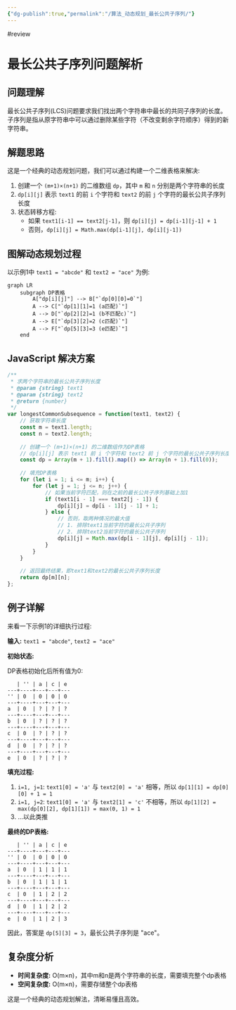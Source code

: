 ```yaml
---
{"dg-publish":true,"permalink":"/算法_动态规划_最长公共子序列/"}
---
```


#review  
# 最长公共子序列问题解析

## 问题理解

最长公共子序列(LCS)问题要求我们找出两个字符串中最长的共同子序列的长度。子序列是指从原字符串中可以通过删除某些字符（不改变剩余字符顺序）得到的新字符串。


## 解题思路

这是一个经典的动态规划问题，我们可以通过构建一个二维表格来解决:

1. 创建一个 `(m+1)×(n+1)` 的二维数组 `dp`，其中 `m` 和 `n` 分别是两个字符串的长度
2. `dp[i][j]` 表示 `text1` 的前 `i` 个字符和 `text2` 的前 `j` 个字符的最长公共子序列长度
3. 状态转移方程:
   - 如果 `text1[i-1] == text2[j-1]`，则 `dp[i][j] = dp[i-1][j-1] + 1`
   - 否则，`dp[i][j] = Math.max(dp[i-1][j], dp[i][j-1])`

## 图解动态规划过程

以示例1中 `text1 = "abcde"` 和 `text2 = "ace"` 为例:

```mermaid
graph LR
    subgraph DP表格
        A["dp[i][j]"] --> B["`dp[0][0]=0`"]
        A --> C["`dp[1][1]=1 (a匹配)`"]
        A --> D["`dp[2][2]=1 (b不匹配c)`"]
        A --> E["`dp[3][2]=2 (c匹配)`"]
        A --> F["`dp[5][3]=3 (e匹配)`"]
    end
```

## JavaScript 解决方案

```javascript
/**
 * 求两个字符串的最长公共子序列长度
 * @param {string} text1
 * @param {string} text2
 * @return {number}
 */
var longestCommonSubsequence = function(text1, text2) {
    // 获取字符串长度
    const m = text1.length;
    const n = text2.length;
  
    // 创建一个 (m+1)×(n+1) 的二维数组作为DP表格
    // dp[i][j] 表示 text1 前 i 个字符和 text2 前 j 个字符的最长公共子序列长度
    const dp = Array(m + 1).fill().map(() => Array(n + 1).fill(0));
  
    // 填充DP表格
    for (let i = 1; i <= m; i++) {
        for (let j = 1; j <= n; j++) {
            // 如果当前字符匹配，则在之前的最长公共子序列基础上加1
            if (text1[i - 1] === text2[j - 1]) {
                dp[i][j] = dp[i - 1][j - 1] + 1;
            } else {
                // 否则，取两种情况的最大值
                // 1. 排除text1当前字符的最长公共子序列
                // 2. 排除text2当前字符的最长公共子序列
                dp[i][j] = Math.max(dp[i - 1][j], dp[i][j - 1]);
            }
        }
    }
  
    // 返回最终结果，即text1和text2的最长公共子序列长度
    return dp[m][n];
};
```

## 例子详解

来看一下示例1的详细执行过程:

**输入:** `text1 = "abcde"`, `text2 = "ace"`

**初始状态:** 

DP表格初始化后所有值为0:
```
   | '' | a | c | e
---+----+---+---+---
'' | 0  | 0 | 0 | 0
---+----+---+---+---
a  | 0  | ? | ? | ?
---+----+---+---+---
b  | 0  | ? | ? | ?
---+----+---+---+---
c  | 0  | ? | ? | ?
---+----+---+---+---
d  | 0  | ? | ? | ?
---+----+---+---+---
e  | 0  | ? | ? | ?
```

**填充过程:**

1. `i=1, j=1`: `text1[0] = 'a'` 与 `text2[0] = 'a'` 相等，所以 `dp[1][1] = dp[0][0] + 1 = 1`
2. `i=1, j=2`: `text1[0] = 'a'` 与 `text2[1] = 'c'` 不相等，所以 `dp[1][2] = max(dp[0][2], dp[1][1]) = max(0, 1) = 1`
3. ...以此类推

**最终的DP表格:**
```
   | '' | a | c | e
---+----+---+---+---
'' | 0  | 0 | 0 | 0
---+----+---+---+---
a  | 0  | 1 | 1 | 1
---+----+---+---+---
b  | 0  | 1 | 1 | 1
---+----+---+---+---
c  | 0  | 1 | 2 | 2
---+----+---+---+---
d  | 0  | 1 | 2 | 2
---+----+---+---+---
e  | 0  | 1 | 2 | 3
```

因此，答案是 `dp[5][3] = 3`，最长公共子序列是 "ace"。

## 复杂度分析

- **时间复杂度:** O(m×n)，其中m和n是两个字符串的长度，需要填充整个dp表格
- **空间复杂度:** O(m×n)，需要存储整个dp表格

这是一个经典的动态规划解法，清晰易懂且高效。